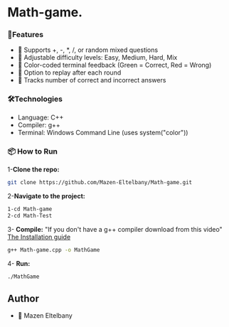 # Math-game.<br>

### 🚀Features

- 🧮 Supports +, -, \*, /, or random mixed questions
- 🎯 Adjustable difficulty levels: Easy, Medium, Hard, Mix
- 🎨 Color-coded terminal feedback (Green = Correct, Red = Wrong)
- 🔄 Option to replay after each round
- 🧠 Tracks number of correct and incorrect answers

### 🛠️Technologies

- Language: C++
- Compiler: g++
- Terminal: Windows Command Line (uses system("color"))

### 📦 How to Run<br>

1-**Clone the repo:**

```bash
git clone https://github.com/Mazen-Eltelbany/Math-game.git
```

2-**Navigate to the project:**

```bash
1-cd Math-game
2-cd Math-Test
```

3- **Compile:**
"If you don't have a g++ compiler download from this video"
<a href="https://youtu.be/GxFiUEO_3zM">The Installation guide</a>

```bash
g++ Math-game.cpp -o MathGame
```

4- **Run:**

```bash
./MathGame
```

## Author

- 👤 Mazen Eltelbany

